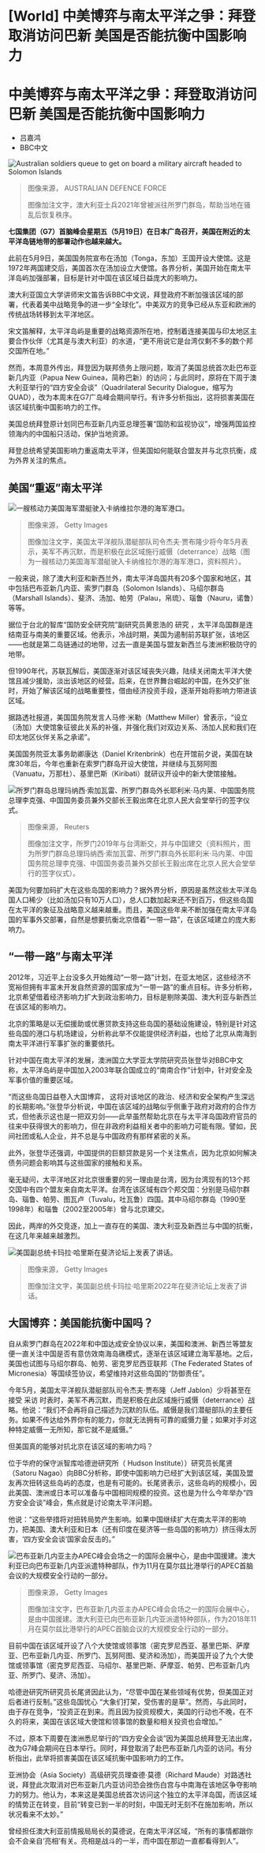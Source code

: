 # [World] 中美博弈与南太平洋之爭：拜登取消访问巴新 美国是否能抗衡中国影响力

#  中美博弈与南太平洋之爭：拜登取消访问巴新 美国是否能抗衡中国影响力

  * 吕嘉鸿 
  * BBC中文 


![Australian soldiers queue to get on board a military aircraft headed to Solomon Islands](_123926380_20211126army8615249_0076.t61a181fc.m1200.xjhrsxbeo8wvojhgy.jpg)

> 图像来源，  AUSTRALIAN DEFENCE FORCE
>
> 图像加注文字，澳大利亚士兵2021年曾被派往所罗门群岛，帮助当地在骚乱后恢复秩序。

**七国集团（G7）首脑峰会星期五（5月19日）在日本广岛召开，美国在附近的太平洋岛链地带的部署动作也越来越大。**

此前在5月9日，美国国务院宣布在汤加（Tonga，东加）王国开设大使馆。这是1972年两国建交后，美国首次在汤加设立大使馆。各界分析，美国开始在南太平洋岛屿加强部署，目标是针对中国在该区域日益庞大的影响力。

澳大利亚国立大学讲师宋文笛告诉BBC中文说，拜登政府不断加强该区域的部署，代表着美中战略竞争的进一步“全球化”。中美双方的竞争已经从东亚和欧洲的传统战场转移到太平洋地区。

宋文笛解释，太平洋岛屿是重要的战略资源所在地，控制着连接美国与印太地区主要合作伙伴（尤其是与澳大利亚）的水道，“更不用说它是台湾仅剩不多的数个邦交国所在地。”

然而，本周意外传出，拜登因为联邦债务上限问题，取消了美国总统首次赴巴布亚新几内亚（Papua New Guinea，简称巴新）的访问；与此同时，原将在下周于澳大利亚举行的“四方安全会谈”（Quadrilateral Security Dialogue，缩写为QUAD），改为本周末在G7广岛峰会期间举行。有许多分析指出，这将损害美国在该区域抗衡中国影响力的工作。

美国总统拜登原计划同巴布亚新几内亚总理签署“国防和监视协议”，增强两国监控领海内的中国船只活动，保护当地资源。

拜登总统希望美国影响力重返南太平洋，但美国如何能联合盟友并与北京抗衡，成为外界关注的焦点。

##  美国“重返”南太平洋

![一艘核动力美国海军潜艇驶入卡纳维拉尔港的海军港口。](_129776221_gettyimages-1247995663.jpg)

> 图像来源，  Getty Images
>
> 图像加注文字，美国太平洋舰队潜艇部队司令杰夫·贾布隆少将今年5月表示，美军不再沉默，而是积极在此区域施行威慑（deterrance）战略（图为一艘核动力美国海军潜艇驶入卡纳维拉尔港的海军港口，资料照片）。

一般来说，除了澳大利亚和新西兰外，南太平洋岛国共有20多个国家和地区，其中包括巴布亚新几内亚、索罗门群岛（Solomon Islands）、马绍尔群岛（Marshall Islands）、斐济、汤加、帕劳（Palau，帛琉）、瑙鲁（Nauru，诺鲁）等等。

据位于台北的智库“国防安全研究院”副研究员黄恩浩的 研究  ，太平洋岛国群是连结南亚与南美的重要区域。他表示，冷战时期，美国为遏制前苏联扩张，该地区——也就是第二岛链通过的地带，过去一直是美国与盟友新西兰与澳洲积极防守的地带。

但1990年代，苏联瓦解后，美国逐渐对该区域丧失兴趣，陆续关闭南太平洋大使馆且减少援助，淡出该地区的经营。后来，在世界舞台崛起的中国，在外交扩张时，开始了解该区域的战略重要性，借由经济投资手段，逐渐开始将影响力带进该区域。

据路透社报道，美国国务院发言人马修·米勒（Matthew Miller）曾表示，“设立（汤加）大使馆象征彼此关系的补强，并强化我们对双边关系、汤加人民和我们在印太地区伙伴关系之承诺”。

美国国务院亚太事务助卿康达（Daniel Kritenbrink）也在开馆前夕说，美国在缺席30年后，今年也重新在索罗门群岛开设大使馆，并继续与瓦努阿图（Vanuatu，万那杜）、基里巴斯（Kiribati）就研议开设中的新大使馆接触。

![所罗门群岛总理玛纳西·索加瓦雷、所罗门群岛外长耶利米·马内莱、中国国务院总理李克强、中国国务委员兼外交部长王毅出席在北京人民大会堂举行的签字仪式。](_123926377_0961d1b6-7338-45af-a880-2b84ccfd6524.jpg)

> 图像来源，  Reuters
>
> 图像加注文字，所罗门2019年与台湾断交，并与中国建交（资料照片，图为所罗门群岛总理玛纳西·索加瓦雷、所罗门群岛外长耶利米·马内莱、中国国务院总理李克强、中国国务委员兼外交部长王毅出席在北京人民大会堂举行的签字仪式）。

美国为何要加码扩大在这些岛国的影响力？据外界分析，原因是虽然这些太平洋岛国人口稀少（比如汤加只有10万人口），总人口数加起来还不到百万，但这些岛国在太平洋的象征及战略意义越来越重。而且，美国这些年来不断加强在南太平洋岛国的军事外交部署，自然是想要抗衡北京借着“一带一路”，在该区域建立的庞大影响力。

##  “一带一路”与南太平洋

2012年，习近平上台没多久开始推动“一带一路”计划，在亚太地区，这些经济不宽裕但拥有丰富未开发自然资源的国家成为“一带一路”的重点目标。许多分析称，北京希望借着经济影响力扩大到政治影响力，目标是剔除美国、澳大利亚与新西兰在该区域的影响力。

北京的策略是以无偿援助或优惠贷款支持这些岛国的基础设施建设，特别是针对这些岛国的港口与机场建设，分析称此举不仅能提供经济利益，也给了北京从南海到南太平洋进行军事扩张的重要依托。

针对中国在南太平洋的发展，澳洲国立大学亚太学院研究员张登华对BBC中文称，太平洋岛屿是中国加入2003年联合国成立的“南南合作”计划中，针对安全及军事价值的重要区域。

“而这些岛国日益卷入大国博弈， 这将对该地区的政治、经济和安全架构产生深远的长期影响。”张登华分析说，中国在该区域的战略似乎侧重于政府对政府的合作方式，但他表示这也是一把双刃剑——此举虽然帮助北京在与太平洋岛国政府官员的往来中获得很大的影响力，但在非政府利益相关者中的影响力可能有限。譬如，民间社团或私人企业，并不总是与中国政府有那样紧密的关系。

此外，张登华还强调，中国提供的巨额贷款是另一个关注焦点，因为北京如何解决债务问题会影响其与这些国家的接触和关系。

毫无疑问，太平洋地区对北京很重要的另一理由是台湾，因为台湾现有的13个邦交国中有四个盟友来自南太平洋。台湾在该区域有四个邦交国：分别是马绍尔群岛、瑙鲁、帕劳、图瓦卢（Tuvalu，吐瓦鲁）四国。其中马绍尔群岛（1990至1998年）和瑙鲁（2002至2005年）曾与北京建交。

因此，两岸的外交竞逐，加上一直存在的美国、澳大利亚及新西兰与中国的抗衡，在这几年来越来越激烈。

![美国副总统卡玛拉·哈里斯在斐济论坛上发表了讲话。](_125919458_gettyimages-1241865235.jpg)

> 图像来源，  Getty Images
>
> 图像加注文字，美国副总统卡玛拉·哈里斯2022年在斐济论坛上发表了讲话。

##  大国博弈：美国能抗衡中国吗？

自从索罗门群岛在2022年和中国达成安全协议以来，美国和澳洲、新西兰等盟友便一直关注中国是否有意仿效南海岛礁模式，逐渐在该区域建立海军基地。之后，美国也试图与马绍尔群岛、帕劳、密克罗尼西亚联邦（The Federated States of Micronesia）等国续签协议，希望维持对这些岛国的“防御责任”。

今年5月，美国太平洋舰队潜艇部队司令杰夫·贾布隆（Jeff Jablon）少将甚至在接受 采访  时表时，美军不再沉默，而是积极在此区域施行威慑（deterrance）战略。他说：“我们不会再将自己描述为沉默的队伍。威慑是我们潜艇部队的主要任务。如果不传达给外界你有的能力，你就无法拥有可靠的威慑力量；如果对手对这种特定威慑一无所知，那它就不是威慑。”

但美国真的能够对抗北京在该区域的影响力吗？

位于华府的保守派智库哈德逊研究所（ Hudson Institute））研究员长尾贤（Satoru Nagao）向BBC分析称，即使中国影响力已经扩大到该区域，美国及盟友再次扭转这些岛屿的态度，也是有可能的。长尾贤表示，这些岛屿的规模小，因此美国、澳洲或日本可以准备与中国相同规模的投资。这也是为什么今年举办“四方安全会谈”峰会，焦点就是讨论南太平洋问题。

他说：“这些举措将对扭转局势产生影响。如果中国继续扩大在南太平洋的影响力，把美国、澳大利亚和日本（还有印度在斐济等一些岛国的影响力）挤压得太厉害，‘四方安全会谈’国家会反击的。”

![巴布亚新几内亚主办APEC峰会会场之一的国际会展中心，是由中国援建。澳大利亚已向巴布亚新几内亚派遣特种部队，作为11月在莫尔兹比港举行的APEC首脑会议的大规模安全行动的一部分。](_129765414_gettyimages-1040582360_1024.jpg)

> 图像来源，  Getty Images
>
> 图像加注文字，巴布亚新几内亚主办APEC峰会会场之一的国际会展中心，是由中国援建。澳大利亚已向巴布亚新几内亚派遣特种部队，作为2018年11月在莫尔兹比港举行的APEC首脑会议的大规模安全行动的一部分。

目前中国在该区域开设了八个大使馆或领事馆（密克罗尼西亚、基里巴斯、萨摩亚、巴布亚新几内亚、所罗门、瓦努阿图、斐济和汤加），而美国开设了九个大使馆或领事馆（密克罗尼西亚、马绍尔、基里巴斯、萨摩亚、帕劳、巴布亚新几内亚、所罗门、斐济、汤加）。

哈德逊研究所研究员长尾贤因此认为，“尽管中国在某些领域有优势，但美国正对后者进行反制。”这些岛国忧心 “大象们打架，受伤害的是草”。然而，与此同时，由于存在竞争，“投资正在到来。而且因为投资规模大，美国的行动也不晚，在不久的将来，美国在该区域大使馆和领事馆的数量和相关投资也会增加。”

不过，原本下周要在澳洲悉尼举行的“四方安全会谈”因为美国总统拜登无法出席，改为G7峰会期间在日本举行。同时，拜登取消了赴巴布亚新几内亚的访问。有分析指出，此举将损害美国在该区域抗衡中国影响力的工作。

亚洲协会（Asia Society）高级研究员理查德·莫德（Richard Maude）对路透社说，拜登此次取消对巴布亚新几内亚访问恐会挫伤白宫与中南海在该地区争夺影响力的努力。他认为，本来这是美国总统首次访问这个独立的太平洋岛国，而该区域的情势正在转变，目前“转变已到一半的时刻，中国无时无刻不在施加影响，所以状况看来不太妙。”

曾经担任澳大利亚前情报局局长的莫德说，在南太平洋区域，“所有的事情都跟你会不会亲自‘亮相’有关。亮相是战斗的一半，而中国在那边一直都看得到人”。


